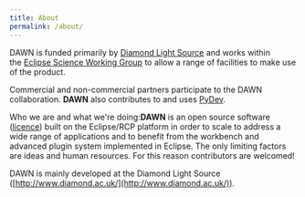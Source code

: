 ```yaml
---
title: About
permalink: /about/
---
```


DAWN is funded primarily by [Diamond Light Source](http://www.diamond.ac.uk/) and works within the [Eclipse Science Working Group](http://science.eclipse.org/) to allow a range of facilities to make use of the product.

Commercial and non-commercial partners participate to the DAWN collaboration. **DAWN** also contributes to and uses [PyDev](http://pydev.org/).

Who we are and what we're doing:**DAWN** is an open source software ([licence](http://www.dawnsci.org/licence)) built on the Eclipse/RCP platform in order to scale to address a wide range of applications and to benefit from the workbench and advanced plugin system implemented in Eclipse. The only limiting factors are ideas and human resources. For this reason contributors are welcomed!  

DAWN is mainly developed at the Diamond Light Source ([http://www.diamond.ac.uk/](http://www.diamond.ac.uk/)).
